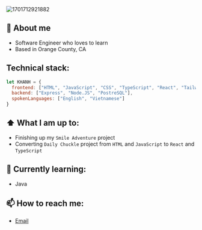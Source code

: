 ![1701712921882](https://github.com/khanhnguyenq/khanhnguyenq/assets/114459075/68a5144c-fe6e-4e7c-92c3-9bdc71437604)

## 📖 About me
- Software Engineer who loves to learn
- Based in Orange County, CA

## Technical stack:
```js
let KHANH = {
  frontend: ["HTML", "JavaScript", "CSS", "TypeScript", "React", "TailwindCSS"],
  backend: ["Express", "Node.JS", "PostreSQL"],
  spokenLanguages: ["English", "Vietnamese"]
}
```

## ⬆️ What I am up to:
- Finishing up my `Smile Adventure` project
- Converting `Daily Chuckle` project from `HTML` and `JavaScript` to `React` and `TypeScript`

## 🌱 Currently learning:
- Java

## 📫 How to reach me:
- [Email](khanhnguyen2336@yahoo.com)

<!--
**khanhnguyenq/khanhnguyenq** is a ✨ _special_ ✨ repository because its `README.md` (this file) appears on your GitHub profile.

Here are some ideas to get you started:

- 🔭 I’m currently working on ...
- 🌱 I’m currently learning ...
- 👯 I’m looking to collaborate on ...
- 🤔 I’m looking for help with ...
- 💬 Ask me about ...
- 📫 How to reach me: ...
- 😄 Pronouns: ...
- ⚡ Fun fact: ...
-->
